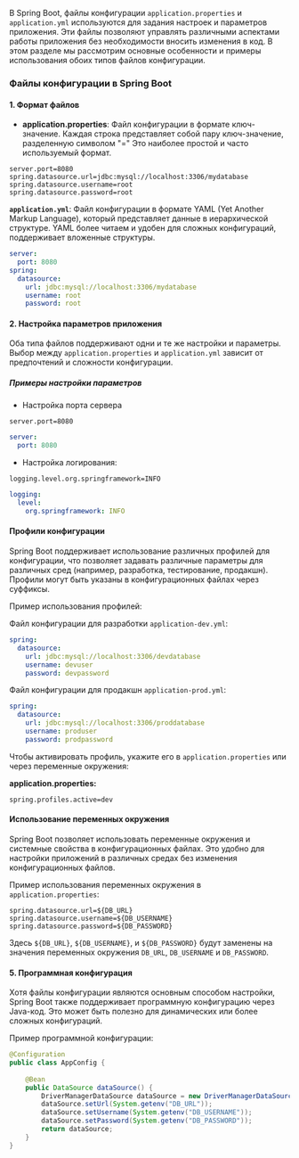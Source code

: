 В Spring Boot, файлы конфигурации `application.properties` и `application.yml` используются для задания настроек и параметров приложения. Эти файлы позволяют управлять различными аспектами работы приложения без необходимости вносить изменения в код. В этом разделе мы рассмотрим основные особенности и примеры использования обоих типов файлов конфигурации.

### **Файлы конфигурации в Spring Boot**

#### **1. Формат файлов**

- **application.properties**: Файл конфигурации в формате ключ-значение. Каждая строка представляет собой пару ключ-значение, разделенную символом "=" Это наиболее простой и часто используемый формат.

```properties
server.port=8080
spring.datasource.url=jdbc:mysql://localhost:3306/mydatabase
spring.datasource.username=root
spring.datasource.password=root
```

**`application.yml`**: Файл конфигурации в формате YAML (Yet Another Markup Language), который представляет данные в иерархической структуре. YAML более читаем и удобен для сложных конфигураций, поддерживает вложенные структуры.

```yaml
server:
  port: 8080
spring:
  datasource:
    url: jdbc:mysql://localhost:3306/mydatabase
    username: root
    password: root
```

#### **2. Настройка параметров приложения**

Оба типа файлов поддерживают одни и те же настройки и параметры. Выбор между `application.properties` и `application.yml` зависит от предпочтений и сложности конфигурации.

##### Примеры настройки параметров

- Настройка порта сервера

```properties
server.port=8080
```

```yaml
server:
  port: 8080
```

- Настройка логирования:

```properties
logging.level.org.springframework=INFO
```

```yaml
logging:
  level:
    org.springframework: INFO
```

#### Профили конфигурации

Spring Boot поддерживает использование различных профилей для конфигурации, что позволяет задавать различные параметры для различных сред (например, разработка, тестирование, продакшн). Профили могут быть указаны в конфигурационных файлах через суффиксы.

Пример использования профилей:

Файл конфигурации для разработки `application-dev.yml`:

```yaml
spring:
  datasource:
    url: jdbc:mysql://localhost:3306/devdatabase
    username: devuser
    password: devpassword
```

Файл конфигурации для продакшн `application-prod.yml`:

```yaml
spring:
  datasource:
    url: jdbc:mysql://localhost:3306/proddatabase
    username: produser
    password: prodpassword
```

Чтобы активировать профиль, укажите его в `application.properties` или через переменные окружения:

**application.properties:**

```properties
spring.profiles.active=dev
```

#### Использование переменных окружения

Spring Boot позволяет использовать переменные окружения и системные свойства в конфигурационных файлах. Это удобно для настройки приложений в различных средах без изменения конфигурационных файлов.

Пример использования переменных окружения в `application.properties`:

```properties
spring.datasource.url=${DB_URL}
spring.datasource.username=${DB_USERNAME}
spring.datasource.password=${DB_PASSWORD}
```

Здесь `${DB_URL}`, `${DB_USERNAME}`, и `${DB_PASSWORD}` будут заменены на значения переменных окружения `DB_URL`, `DB_USERNAME` и `DB_PASSWORD`.

#### **5. Программная конфигурация**

Хотя файлы конфигурации являются основным способом настройки, Spring Boot также поддерживает программную конфигурацию через Java-код. Это может быть полезно для динамических или более сложных конфигураций.

Пример программной конфигурации:

```java
@Configuration
public class AppConfig {
    
    @Bean
    public DataSource dataSource() {
        DriverManagerDataSource dataSource = new DriverManagerDataSource();
        dataSource.setUrl(System.getenv("DB_URL"));
        dataSource.setUsername(System.getenv("DB_USERNAME"));
        dataSource.setPassword(System.getenv("DB_PASSWORD"));
        return dataSource;
    }
}
```

